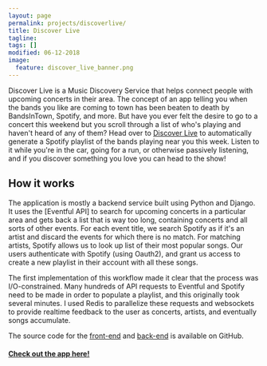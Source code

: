 ```yaml
---
layout: page
permalink: projects/discoverlive/
title: Discover Live
tagline:
tags: []
modified: 06-12-2018
image:
  feature: discover_live_banner.png
---
```



Discover Live is a Music Discovery Service that helps connect people with upcoming concerts in their area. The concept of an app telling you when the bands you like are coming to town has been beaten to death by BandsInTown, Spotify, and more. But have you ever felt the desire to go to a concert this weekend but you scroll through a list of who's playing and haven't heard of any of them? Head over to [Discover Live](http://discoverlive.speal.ca) to automatically generate a Spotify playlist of the bands playing near you this week. Listen to it while you're in the car, going for a run, or otherwise passively listening, and if you discover something you love you can head to the show!

## How it works

The application is mostly a backend service built using Python and Django. It uses the [Eventful API] to search for upcoming concerts in a particular area and gets back a list that is way too long, containing concerts and all sorts of other events. For each event title, we search Spotify as if it's an artist and discard the events for which there is no match. For matching artists, Spotify allows us to look up list of their most popular songs. Our users authenticate with Spotify (using Oauth2), and grant us access to create a new playlist in their account with all these songs.

The first implementation of this workflow made it clear that the process was I/O-constrained. Many hundreds of API requests to Eventful and Spotify need to be made in order to populate a playlist, and this originally took several minutes. I used Redis to parallelize these requests and websockets to provide realtime feedback to the user as concerts, artists, and eventually songs accumulate.

The source code for the [front-end](https://github.com/nickspeal/musicthisweek-client/) and [back-end](https://github.com/nickspeal/musicThisWeek/) is available on GitHub.

#### [Check out the app here!](http://discoverlive.speal.ca)
